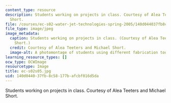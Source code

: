 ```yaml
---
content_type: resource
description: Students working on projects in class. Courtesy of Alea Teeters and Michael
  Short.
file: /courses/ec-s02-water-jet-technologies-spring-2005/140d044037fb8c58177bafcbf016d5da_ec-s02s05.jpg
file_type: image/jpeg
image_metadata:
  caption: Students working on projects in class. (Courtesy of Alea Teeters and Michael
    Short.)
  credit: Courtesy of Alea Teeters and Michael Short.
  image-alt: A photomontage of students using different fabrication tools.
learning_resource_types: []
ocw_type: OCWImage
resourcetype: Image
title: ec-s02s05.jpg
uid: 140d0440-37fb-8c58-177b-afcbf016d5da
---
```

Students working on projects in class. Courtesy of Alea Teeters and Michael Short.

